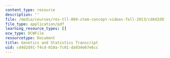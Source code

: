 ```yaml
---
content_type: resource
description: ''
file: /media/courses/res-tll-004-stem-concept-videos-fall-2013/cd4d2d91f4cd010a7c01da934e67e6cc_MITRES_TLL-004F13_Genetics.pdf
file_type: application/pdf
learning_resource_types: []
ocw_type: OCWFile
resourcetype: Document
title: Genetics and Statistics Transcript
uid: cd4d2d91-f4cd-010a-7c01-da934e67e6cc
---
```

